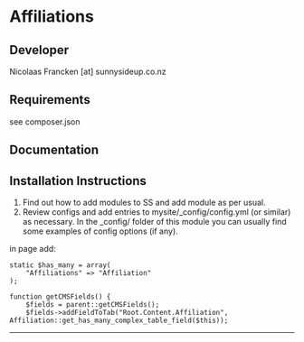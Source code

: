 Affiliations
================================================================================

Developer
-----------------------------------------------
Nicolaas Francken [at] sunnysideup.co.nz

Requirements
-----------------------------------------------
see composer.json


Documentation
-----------------------------------------------


Installation Instructions
-----------------------------------------------
1. Find out how to add modules to SS and add module as per usual.
2. Review configs and add entries to mysite/_config/config.yml
(or similar) as necessary.
In the _config/ folder of this module
you can usually find some examples of config options (if any).


in page add:

	static $has_many = array(
		"Affiliations" => "Affiliation"
	);

	function getCMSFields() {
		$fields = parent::getCMSFields();
		$fields->addFieldToTab("Root.Content.Affiliation", Affiliation::get_has_many_complex_table_field($this));

-----------------------------------------------
